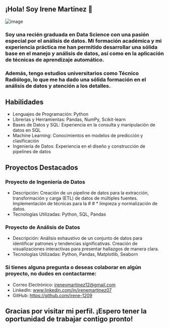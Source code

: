 ## ¡Hola! Soy Irene Martinez 👋


![image](https://github.com/user-attachments/assets/2be61dcf-b095-47dc-9fe0-bb0c4877557e)

### Soy una recién graduada en Data Science con una pasión especial por el análisis de datos. Mi formación académica y mi experiencia práctica me han permitido desarrollar una sólida base en el manejo y análisis de datos, así como en la aplicación de técnicas de aprendizaje automático.
### Además, tengo estudios universitarios como Técnico Radiólogo, lo que me ha dado una sólida formación en el análisis de datos y atención a los detalles.


## Habilidades
* Lenguajes de Programación: Python
*  Librerías y Herramientas: Pandas, NumPy, Scikit-learn
*  Bases de Datos y SQL: Experiencia en la consulta y manipulación de datos en SQL
*  Machine Learning: Conocimientos en modelos de predicción y clasificación
*  Ingeniería de Datos: Experiencia en el diseño y construcción de pipelines de datos

## Proyectos Destacados
### Proyecto de Ingeniería de Datos
* Descripción: Creación de un pipeline de datos para la extracción, transformación y carga (ETL) de datos de múltiples fuentes. Implementación de técnicas para la # # * limpieza y normalización de datos.
* Tecnologías Utilizadas: Python, SQL, Pandas

### Proyecto de Análisis de Datos
* Descripción: Análisis exhaustivo de un conjunto de datos para identificar patrones y tendencias significativas. Creación de visualizaciones interactivas para presentar hallazgos de manera clara.
*  Tecnologías Utilizadas: Python, Pandas, Matplotlib, Seaborn

### Si tienes alguna pregunta o deseas colaborar en algún proyecto, no dudes en contactarme:
* Correo Electrónico: irenevmartinez12@gmail.com
* LinkedIn: www.linkedin.com/in/irenemartinez07
* GitHub: https://github.com/irene-1209
## Gracias por visitar mi perfil. ¡Espero tener la oportunidad de trabajar contigo pronto!
